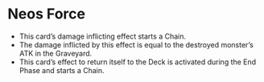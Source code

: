 # Neos Force

*   This card’s damage inflicting effect starts a Chain.
*   The damage inflicted by this effect is equal to the destroyed monster’s ATK in the Graveyard.
*   This card’s effect to return itself to the Deck is activated during the End Phase and starts a Chain.
